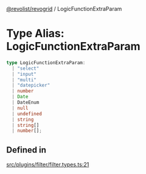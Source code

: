 [@revolist/revogrid](README.md) / LogicFunctionExtraParam

# Type Alias: LogicFunctionExtraParam

```ts
type LogicFunctionExtraParam: 
  | "select"
  | "input"
  | "multi"
  | "datepicker"
  | number
  | Date
  | DateEnum
  | null
  | undefined
  | string
  | string[]
  | number[];
```

## Defined in

[src/plugins/filter/filter.types.ts:21](https://github.com/revolist/revogrid/blob/ec9aef33f9c1bf72c73d96c05d2eb8650d7cd25f/src/plugins/filter/filter.types.ts#L21)
